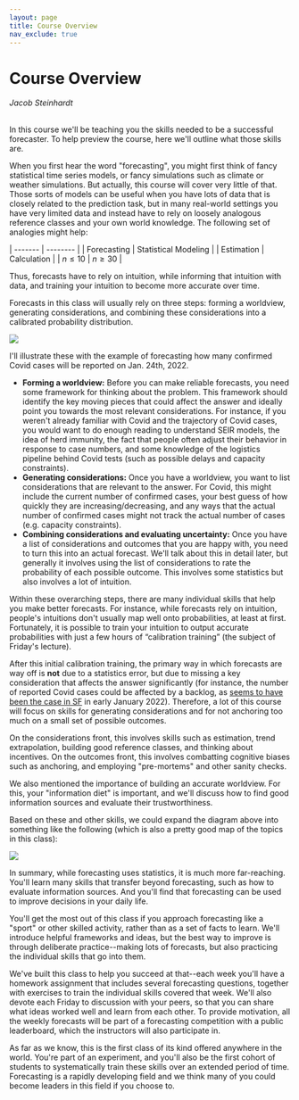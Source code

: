 ```yaml
---
layout: page
title: Course Overview
nav_exclude: true
---
```


<script type="text/javascript" async src="https://cdnjs.cloudflare.com/ajax/libs/mathjax/2.7.3/MathJax.js?config=TeX-MML-AM_CHTML">
MathJax.Hub.Config({
    tex2jax: {
        inlineMath: [["$", "$"], ["\\(", "\\)"]],
        processEscapes: true
    }
});
</script>

# Course Overview

<i>Jacob Steinhardt</i><br>
<br>

In this course we'll be teaching you the skills needed to be a successful forecaster. To help preview the course, here we'll outline what those skills are.

When you first hear the word "forecasting", you might first think of fancy statistical time series models, or fancy simulations such as climate or weather simulations. But actually, this course will cover very little of that. Those sorts of models can be useful when you have lots of data that is closely related to the prediction task, but in many real-world settings you have very limited data and instead have to rely on loosely analogous reference classes and your own world knowledge. The following set of analogies might help:

| ------- | -------- |
| Forecasting | Statistical Modeling |
| Estimation | Calculation |
| $n \leq 10$ | $n \geq 30$ |

Thus, forecasts have to rely on intuition, while informing that intuition with data, and training your intuition to become more accurate over time.

Forecasts in this class will usually rely on three steps: forming a worldview, generating considerations, and combining these considerations into a calibrated probability distribution. 

<img src="../lec0-diagram-simple.png">

I'll illustrate these with the example of forecasting how many confirmed Covid cases will be reported on Jan. 24th, 2022.

 * **Forming a worldview:** Before you can make reliable forecasts, you need some framework for thinking about the problem. This framework should identify the key moving pieces that could affect the answer and ideally point you towards the most relevant considerations. For instance, if you weren't already familiar with Covid and the trajectory of Covid cases, you would want to do enough reading to understand SEIR models, the idea of herd immunity, the fact that people often adjust their behavior in response to case numbers, and some knowledge of the logistics pipeline behind Covid tests (such as possible delays and capacity constraints).
 * **Generating considerations:** Once you have a worldview, you want to list considerations that are relevant to the answer. For Covid, this might include the current number of confirmed cases, your best guess of how quickly they are increasing/decreasing, and any ways that the actual number of confirmed cases might not track the actual number of cases (e.g. capacity constraints).
 * **Combining considerations and evaluating uncertainty:** Once you have a list of considerations and outcomes that you are happy with, you need to turn this into an actual forecast. We'll talk about this in detail later, but generally it involves using the list of considerations to rate the probability of each possible outcome. This involves some statistics but also involves a lot of intuition.

Within these overarching steps, there are many individual skills that help you make better forecasts. 
For instance, 
while forecasts rely on intuition, people's intuitions don't usually map well onto probabilities, at least at first. Fortunately, it is possible to train your intuition to output accurate probabilities with just a few hours of “calibration training” (the subject of Friday's lecture).

After this initial calibration training, the primary way in which forecasts are way off is **not** due to a statistics error, but due to missing a key consideration that affects the answer significantly (for instance, the number of reported Covid cases could be affected by a backlog, as [seems to have been the case in SF](https://sf.gov/data/covid-19-cases-and-deaths) in early January 2022). Therefore, a lot of this course will focus on skills for generating considerations and for not anchoring too much on a small set of possible outcomes.

On the considerations front, this involves skills such as estimation, trend extrapolation, building good reference classes, and thinking about incentives. On the outcomes front, this involves combatting cognitive biases such as anchoring, and employing "pre-mortems" and other sanity checks.

We also mentioned the importance of building an accurate worldview. For this, your "information diet" is important, and we'll discuss how to find good information sources and evaluate their trustworthiness.

Based on these and other skills, we could expand the diagram above into something like the following (which is also a pretty good map of the topics in this class):

<img src="../lec0-diagram-full.png">


In summary, while forecasting uses statistics, it is much more far-reaching. You'll learn many skills that transfer beyond forecasting, such as how to evaluate information sources. And you'll find that forecasting can be used to improve decisions in your daily life.

You'll get the most out of this class if you approach forecasting like a "sport" or other skilled activity, rather than as a set of facts to learn. We'll introduce helpful frameworks and ideas, but the best way to improve is through deliberate practice--making lots of forecasts, but also practicing the individual skills that go into them.

We've built this class to help you succeed at that--each week you'll have a homework assignment that includes several forecasting questions, together with exercises to train the individual skills covered that week. We'll also devote each Friday to discussion with your peers, so that you can share what ideas worked well and learn from each other. To provide motivation, all the weekly forecasts will be part of a forecasting competition with a public leaderboard, which the instructors will also participate in.

As far as we know, this is the first class of its kind offered anywhere in the world. You're part of an experiment, and you'll also be the first cohort of students to systematically train these skills over an extended period of time. Forecasting is a rapidly developing field and we think many of you could become leaders in this field if you choose to.
